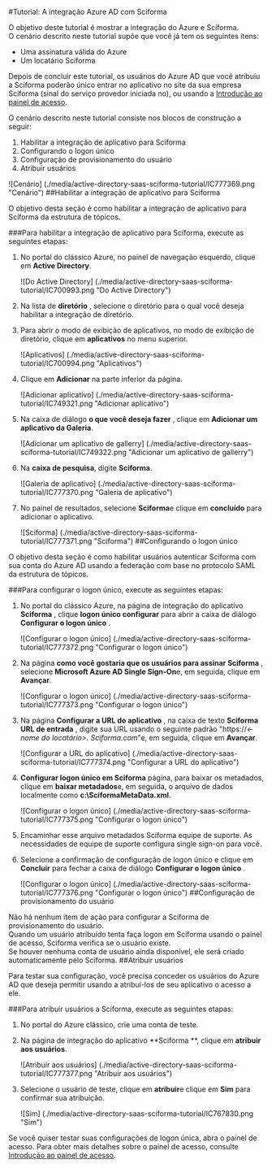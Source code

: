 <properties 
    pageTitle="Tutorial: Integração com o Active Directory do Azure com Sciforma | Microsoft Azure" 
    description="Saiba como usar Sciforma com o Azure Active Directory para habilitar o logon único, provisionamento automatizado e muito mais!" 
    services="active-directory" 
    authors="jeevansd"  
    documentationCenter="na" 
    manager="femila"/>
<tags 
    ms.service="active-directory" 
    ms.devlang="na" 
    ms.topic="article" 
    ms.tgt_pltfrm="na" 
    ms.workload="identity" 
    ms.date="09/26/2016" 
    ms.author="jeedes" />

#<a name="tutorial-azure-ad-integration-with-sciforma"></a>Tutorial: A integração Azure AD com Sciforma
  
O objetivo deste tutorial é mostrar a integração do Azure e Sciforma.  
O cenário descrito neste tutorial supõe que você já tem os seguintes itens:

-   Uma assinatura válida do Azure
-   Um locatário Sciforma
  
Depois de concluir este tutorial, os usuários do Azure AD que você atribuiu a Sciforma poderão único entrar no aplicativo no site da sua empresa Sciforma (sinal do serviço provedor iniciada no), ou usando a [Introdução ao painel de acesso](active-directory-saas-access-panel-introduction.md).
  
O cenário descrito neste tutorial consiste nos blocos de construção a seguir:

1.  Habilitar a integração de aplicativo para Sciforma
2.  Configurando o logon único
3.  Configuração de provisionamento do usuário
4.  Atribuir usuários

![Cenário] (./media/active-directory-saas-sciforma-tutorial/IC777369.png "Cenário")
##<a name="enabling-the-application-integration-for-sciforma"></a>Habilitar a integração de aplicativo para Sciforma
  
O objetivo desta seção é como habilitar a integração de aplicativo para Sciforma da estrutura de tópicos.

###<a name="to-enable-the-application-integration-for-sciforma-perform-the-following-steps"></a>Para habilitar a integração de aplicativo para Sciforma, execute as seguintes etapas:

1.  No portal do clássico Azure, no painel de navegação esquerdo, clique em **Active Directory**.

    ![Do Active Directory] (./media/active-directory-saas-sciforma-tutorial/IC700993.png "Do Active Directory")

2.  Na lista de **diretório** , selecione o diretório para o qual você deseja habilitar a integração de diretório.

3.  Para abrir o modo de exibição de aplicativos, no modo de exibição de diretório, clique em **aplicativos** no menu superior.

    ![Aplicativos] (./media/active-directory-saas-sciforma-tutorial/IC700994.png "Aplicativos")

4.  Clique em **Adicionar** na parte inferior da página.

    ![Adicionar aplicativo] (./media/active-directory-saas-sciforma-tutorial/IC749321.png "Adicionar aplicativo")

5.  Na caixa de diálogo **o que você deseja fazer** , clique em **Adicionar um aplicativo da Galeria**.

    ![Adicionar um aplicativo de gallerry] (./media/active-directory-saas-sciforma-tutorial/IC749322.png "Adicionar um aplicativo de gallerry")

6.  Na **caixa de pesquisa**, digite **Sciforma**.

    ![Galeria de aplicativo] (./media/active-directory-saas-sciforma-tutorial/IC777370.png "Galeria de aplicativo")

7.  No painel de resultados, selecione **Sciforma**e clique em **concluído** para adicionar o aplicativo.

    ![Sciforma] (./media/active-directory-saas-sciforma-tutorial/IC777371.png "Sciforma")
##<a name="configuring-single-sign-on"></a>Configurando o logon único
  
O objetivo desta seção é como habilitar usuários autenticar Sciforma com sua conta do Azure AD usando a federação com base no protocolo SAML da estrutura de tópicos.

###<a name="to-configure-single-sign-on-perform-the-following-steps"></a>Para configurar o logon único, execute as seguintes etapas:

1.  No portal do clássico Azure, na página de integração do aplicativo **Sciforma** , clique **logon único configurar** para abrir a caixa de diálogo **Configurar o logon único** .

    ![Configurar o logon único] (./media/active-directory-saas-sciforma-tutorial/IC777372.png "Configurar o logon único")

2.  Na página **como você gostaria que os usuários para assinar Sciforma** , selecione **Microsoft Azure AD Single Sign-On**e, em seguida, clique em **Avançar**.

    ![Configurar o logon único] (./media/active-directory-saas-sciforma-tutorial/IC777373.png "Configurar o logon único")

3.  Na página **Configurar a URL do aplicativo** , na caixa de texto **Sciforma URL de entrada** , digite sua URL usando o seguinte padrão "https://*\<-nome do locatário\>. Sciforma.com*"e, em seguida, clique em **Avançar**.

    ![Configurar a URL do aplicativo] (./media/active-directory-saas-sciforma-tutorial/IC777374.png "Configurar a URL do aplicativo")

4.  **Configurar logon único em Sciforma** página, para baixar os metadados, clique em **baixar metadados**e, em seguida, o arquivo de dados localmente como **c:\\SciformaMetaData.xml**.

    ![Configurar o logon único] (./media/active-directory-saas-sciforma-tutorial/IC777375.png "Configurar o logon único")

5.  Encaminhar esse arquivo metadados Sciforma equipe de suporte. As necessidades de equipe de suporte configura single sign-on para você.

6.  Selecione a confirmação de configuração de logon único e clique em **Concluir** para fechar a caixa de diálogo **Configurar o logon único** .

    ![Configurar o logon único] (./media/active-directory-saas-sciforma-tutorial/IC777376.png "Configurar o logon único")
##<a name="configuring-user-provisioning"></a>Configuração de provisionamento do usuário
  
Não há nenhum item de ação para configurar a Sciforma de provisionamento do usuário.  
Quando um usuário atribuído tenta faça logon em Sciforma usando o painel de acesso, Sciforma verifica se o usuário existe.  
Se houver nenhuma conta de usuário ainda disponível, ele será criado automaticamente pelo Sciforma.
##<a name="assigning-users"></a>Atribuir usuários
  
Para testar sua configuração, você precisa conceder os usuários do Azure AD que deseja permitir usando a atribuí-los de seu aplicativo o acesso a ele.

###<a name="to-assign-users-to-sciforma-perform-the-following-steps"></a>Para atribuir usuários a Sciforma, execute as seguintes etapas:

1.  No portal do Azure clássico, crie uma conta de teste.

2.  Na página de integração do aplicativo **Sciforma **, clique em **atribuir aos usuários**.

    ![Atribuir aos usuários] (./media/active-directory-saas-sciforma-tutorial/IC777377.png "Atribuir aos usuários")

3.  Selecione o usuário de teste, clique em **atribuir**e clique em **Sim** para confirmar sua atribuição.

    ![Sim] (./media/active-directory-saas-sciforma-tutorial/IC767830.png "Sim")
  
Se você quiser testar suas configurações de logon única, abra o painel de acesso. Para obter mais detalhes sobre o painel de acesso, consulte [Introdução ao painel de acesso](active-directory-saas-access-panel-introduction.md).